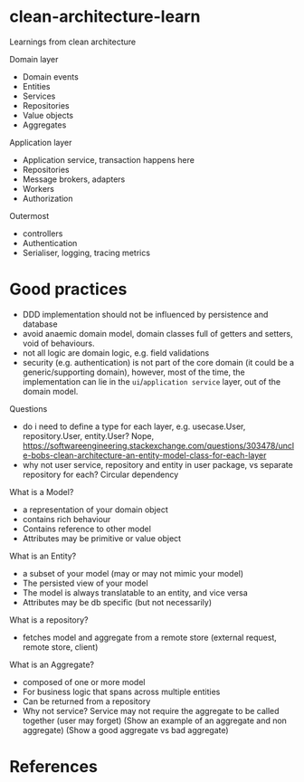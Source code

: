 # clean-architecture-learn
Learnings from clean architecture


Domain layer
- Domain events
- Entities
- Services
- Repositories
- Value objects
- Aggregates

Application layer
- Application service, transaction happens here
- Repositories
- Message brokers, adapters
- Workers
- Authorization

Outermost
- controllers
- Authentication 
- Serialiser, logging, tracing metrics

# Good practices

- DDD implementation should not be influenced by persistence and database
- avoid anaemic domain model, domain classes full of getters and setters, void of behaviours.
- not all logic are domain logic, e.g. field validations
- security (e.g. authentication) is not part of the core domain (it could be a generic/supporting domain), however, most of the time, the implementation can lie in the `ui`/`application service` layer, out of the domain model.


Questions
- do i need to define a type for each layer, e.g. usecase.User, repository.User, entity.User? Nope, https://softwareengineering.stackexchange.com/questions/303478/uncle-bobs-clean-architecture-an-entity-model-class-for-each-layer
- why not user service, repository and entity in user package, vs separate repository for each? Circular dependency


What is a Model?
- a representation of your domain object
- contains rich behaviour
- Contains reference to other model
- Attributes may be primitive or value object

What is an Entity?
- a subset of your model (may or may not mimic your model)
- The persisted view of your model
- The model is always translatable to an entity, and vice versa
- Attributes may be db specific (but not necessarily)


What is a repository?
- fetches model and aggregate from a remote store (external request, remote store, client)

What is an Aggregate?
- composed of one or more model
- For business logic that spans across multiple entities
- Can be returned from a repository
- Why not service? Service may not require the aggregate to be called together (user may forget)
(Show an example of an aggregate and non aggregate)
(Show a good aggregate vs bad aggregate)





# References

[^1]: [StackOverflow: UseCase-Drive vs Domain-Driven](https://stackoverflow.com/questions/3173070/design-methodology-use-case-driven-vs-domain-driven)

